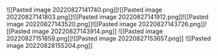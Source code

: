![[Pasted image 20220827141740.png]]![[Pasted image 20220827141803.png]]![[Pasted image 20220827141912.png]]![[Pasted image 20220827143520.png]]![[Pasted image 20220827143726.png]]![[Pasted image 20220827143914.png]]
![[Pasted image 20220827151859.png]]![[Pasted image 20220827153657.png]]
![[Pasted image 20220828155204.png]]